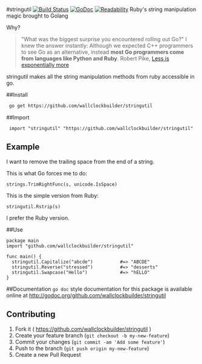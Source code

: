 #stringutil [![Build Status](https://travis-ci.org/wallclockbuilder/stringutil.svg)](https://travis-ci.org/wallclockbuilder/stringutil) [![GoDoc](https://godoc.org/github.com/wallclockbuilder/stringutil?status.svg)](http://godoc.org/github.com/wallclockbuilder/stringutil) [![Readability](https://img.shields.io/badge/cyclomatic%20complexity-5-brightgreen.svg)](http://locometer.com/github.com/wallclockbuilder/stringutil)
Ruby's string manipulation magic brought to Golang

Why?
>  "What was the biggest surprise you encountered rolling out Go?" I knew the answer instantly: Although we expected C++ programmers to see Go as an alternative, instead **most Go programmers come from languages like Python and Ruby**.
 Robert Pike, [Less is exponentially more](http://commandcenter.blogspot.com/2012/06/less-is-exponentially-more.html)

stringutil makes all the string manipulation methods from ruby accessible in go.


##Install
```bash
 go get https://github.com/wallclockbuilder/stringutil
```


##Import
```golang
 import "stringutil" "https://github.com/wallclockbuilder/stringutil"
```


## Example
I want to remove the trailing space
 from the end of a string.

This is what Go forces me to do:
```golang
strings.TrimRightFunc(s, unicode.IsSpace)
```
This is the simple version from Ruby:
```golang
stringutil.Rstrip(s)
```
I prefer the Ruby version.


##Use
```golang
package main
import "github.com/wallclockbuilder/stringutil"

func main() {
  stringutil.Capitalize("abcde")          #=> "ABCDE"
  stringutil.Reverse("stressed")          #=> "desserts"
  stringutil.Swapcase("Hello")            #=> "hELLO"
}
```


##Documentation
`go doc` style documentation for this package is available online at http://godoc.org/github.com/wallclockbuilder/stringutil


## Contributing
1. Fork it ( https://github.com/wallclockbuilder/stringutil )
2. Create your feature branch (`git checkout -b my-new-feature`)
3. Commit your changes (`git commit -am 'Add some feature'`)
4. Push to the branch (`git push origin my-new-feature`)
5. Create a new Pull Request
